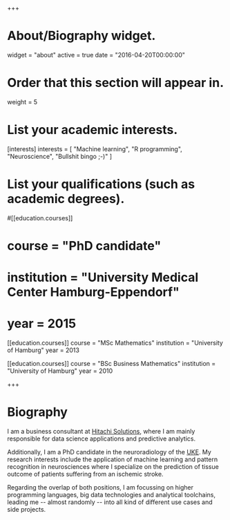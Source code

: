 +++
# About/Biography widget.
widget = "about"
active = true
date = "2016-04-20T00:00:00"

# Order that this section will appear in.
weight = 5

# List your academic interests.
[interests]
  interests = [
    "Machine learning",
    "R programming",
    "Neuroscience",
    "Bullshit bingo ;-)"
  ]

# List your qualifications (such as academic degrees).
#[[education.courses]]
#  course = "PhD candidate"
#  institution = "University Medical Center Hamburg-Eppendorf"
#  year = 2015

[[education.courses]]
  course = "MSc Mathematics"
  institution = "University of Hamburg"
  year = 2013

[[education.courses]]
  course = "BSc Business Mathematics"
  institution = "University of Hamburg"
  year = 2010
 
+++

# Biography

I am a business consultant at [Hitachi Solutions](https://www.hitachi-solutions.de/), where I am mainly responsible for data science applications and predictive analytics.

Additionally, I am a PhD candidate in the neuroradiology of the [UKE](https://www.uke.de/). My research interests include the application of machine learning and pattern recognition in neurosciences where I specialize on the prediction of tissue outcome of patients suffering from an ischemic stroke.

Regarding the overlap of both positions, I am focussing on higher programming languages, big data technologies and analytical toolchains, leading me -- almost randomly -- into all kind of different use cases and side projects.